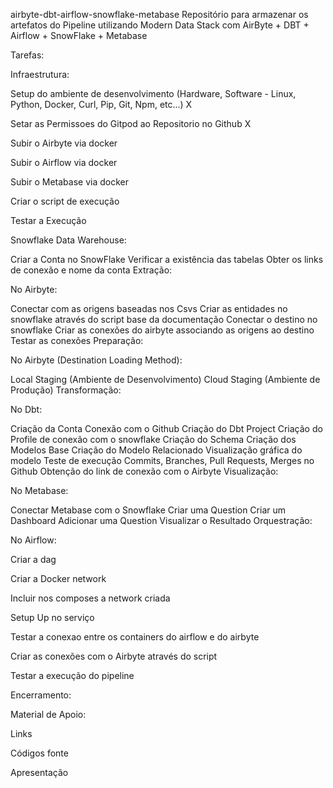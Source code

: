 airbyte-dbt-airflow-snowflake-metabase
Repositório para armazenar os artefatos do Pipeline utilizando Modern Data Stack com AirByte + DBT + Airflow + SnowFlake + Metabase

Tarefas:

Infraestrutura:

Setup do ambiente de desenvolvimento (Hardware, Software - Linux, Python, Docker, Curl, Pip, Git, Npm, etc...) X

Setar as Permissoes do Gitpod ao Repositorio no Github X

Subir o Airbyte via docker 

Subir o Airflow via docker 

Subir o Metabase via docker 

Criar o script de execução 

Testar a Execução 

Snowflake Data Warehouse:

Criar a Conta no SnowFlake 
Verificar a existência das tabelas 
Obter os links de conexão e nome da conta 
Extração:

No Airbyte:

Conectar com as origens baseadas nos Csvs 
Criar as entidades no snowflake através do script base da documentação 
Conectar o destino no snowflake 
Criar as conexões do airbyte associando as origens ao destino 
Testar as conexões 
Preparação:

No Airbyte (Destination Loading Method):

Local Staging (Ambiente de Desenvolvimento) 
Cloud Staging (Ambiente de Produção) 
Transformação:

No Dbt:

Criação da Conta 
Conexão com o Github 
Criação do Dbt Project 
Criação do Profile de conexão com o snowflake 
Criação do Schema 
Criação dos Modelos Base 
Criação do Modelo Relacionado 
Visualização gráfica do modelo 
Teste de execução 
Commits, Branches, Pull Requests, Merges no Github 
Obtenção do link de conexão com o Airbyte 
Visualização:

No Metabase:

Conectar Metabase com o Snowflake
Criar uma Question
Criar um Dashboard
Adicionar uma Question
Visualizar o Resultado
Orquestração:

No Airflow:

Criar a dag

Criar a Docker network

Incluir nos composes a network criada

Setup Up no serviço

Testar a conexao entre os containers do airflow e do airbyte

Criar as conexões com o Airbyte através do script

Testar a execução do pipeline

Encerramento:

Material de Apoio:

Links

Códigos fonte

Apresentação
